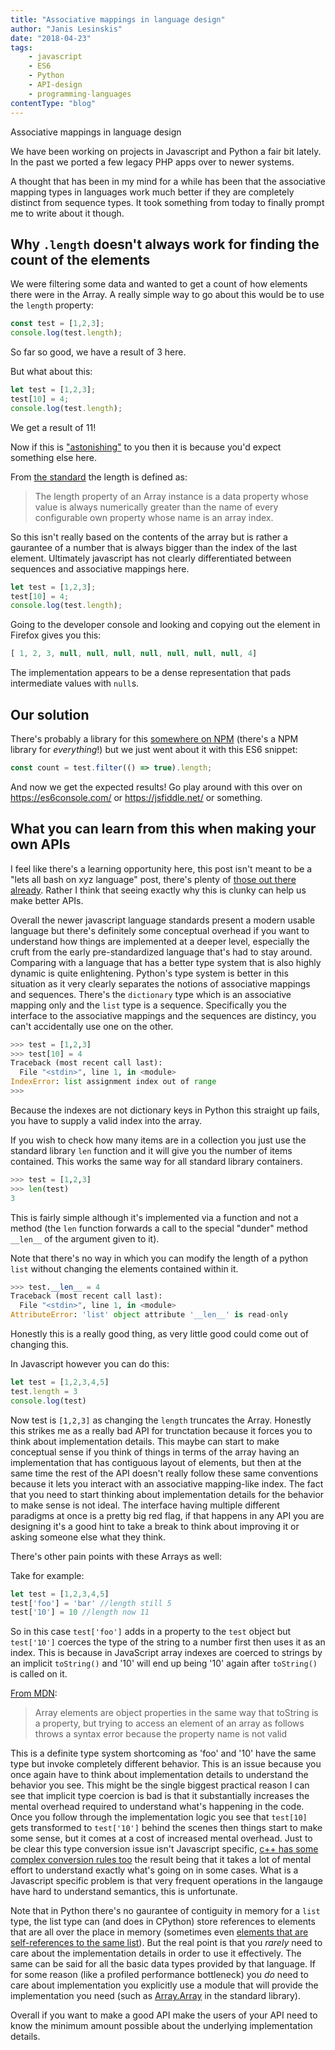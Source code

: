 ```yaml
---
title: "Associative mappings in language design"
author: "Janis Lesinskis"
date: "2018-04-23"
tags:
    - javascript
    - ES6
    - Python
    - API-design
    - programming-languages
contentType: "blog"
---
```

Associative mappings in language design

We have been working on projects in Javascript and Python a fair bit lately. In the past we ported a few legacy PHP apps over to newer systems.

A thought that has been in my mind for a while has been that the associative mapping types in languages work much better if they are completely distinct from sequence types. It took something from today to finally prompt me to write about it though.

## Why `.length` doesn't always work for finding the count of the elements
We were filtering some data and wanted to get a count of how elements there were in the Array.
A really simple way to go about this would be to use the `length` property:

```javascript
const test = [1,2,3];
console.log(test.length);
```
So far so good, we have a result of 3 here.

But what about this:
```javascript
let test = [1,2,3];
test[10] = 4;
console.log(test.length);
```
We get a result of 11!

Now if this is ["astonishing"](https://en.wikipedia.org/wiki/Principle_of_least_astonishment) to you then it is because you'd expect something else here.

From [the standard](https://www.ecma-international.org/ecma-262/6.0/#sec-properties-of-array-instances-length) the length is defined as:
> The length property of an Array instance is a data property whose value is always numerically greater than the name of every configurable own property whose name is an array index.

So this isn't really based on the contents of the array but is rather a gaurantee of a number that is always bigger than the index of the last element.
Ultimately javascript has not clearly differentiated between sequences and associative mappings here.

```javascript
let test = [1,2,3];
test[10] = 4;
console.log(test.length);
```
Going to the developer console and looking and copying out the element in Firefox gives you this:
```javascript
[ 1, 2, 3, null, null, null, null, null, null, null, 4]
```
The implementation appears to be a dense representation that pads intermediate values with `null`s.

## Our solution
There's probably a library for this [somewhere on NPM](https://www.npmjs.com/package/array-length) (there's a NPM library for *everything*!) but we just went about it with this ES6 snippet:

```javascript
const count = test.filter(() => true).length;
```
And now we get the expected results! Go play around with this over on https://es6console.com/ or https://jsfiddle.net/ or something.

## What you can learn from this when making your own APIs
I feel like there's a learning opportunity here, this post isn't meant to be a "lets all bash on xyz language" post, there's plenty of [those out there already](https://www.destroyallsoftware.com/talks/wat).
Rather I think that seeing exactly why this is clunky can help us make better APIs.

Overall the newer javascript language standards present a modern usable language but there's definitely some conceptual overhead if you want to understand how things are implemented at a deeper level, especially the cruft from the early pre-standardized language that's had to stay around.
Comparing with a language that has a better type system that is also highly dynamic is quite enlightening. Python's type system is better in this situation as it very clearly separates the notions of associative mappings and sequences.
There's the `dictionary` type which is an associative mapping only and the `list` type is a sequence.
Specifically you the interface to the associative mappings and the sequences are distincy, you can't accidentally use one on the other.

```python
>>> test = [1,2,3]
>>> test[10] = 4
Traceback (most recent call last):
  File "<stdin>", line 1, in <module>
IndexError: list assignment index out of range
>>> 
```
Because the indexes are not dictionary keys in Python this straight up fails, you have to supply a valid index into the array.

If you wish to check how many items are in a collection you just use the standard library `len` function and it will give you the number of items contained.
This works the same way for all standard library containers.

```python
>>> test = [1,2,3]
>>> len(test)
3
```
This is fairly simple although it's implemented via a function and not a method (the `len` function forwards a call to the special "dunder" method `__len__` of the argument given to it).

Note that there's no way in which you can modify the length of a python `list` without changing the elements contained within it.

```python
>>> test.__len__ = 4
Traceback (most recent call last):
  File "<stdin>", line 1, in <module>
AttributeError: 'list' object attribute '__len__' is read-only
```
Honestly this is a really good thing, as very little good could come out of changing this.

In Javascript however you can do this:
```javascript
let test = [1,2,3,4,5]
test.length = 3
console.log(test)
```
Now test is `[1,2,3]` as changing the `length` truncates the Array. Honestly this strikes me as a really bad API for trunctation because it forces you to think about implementation details. This maybe can start to make conceptual sense if you think of things in terms of the array having an implementation that has contiguous layout of elements, but then at the same time the rest of the API doesn't really follow these same conventions because it lets you interact with an associative mapping-like index. The fact that you need to start thinking about implementation details for the behavior to make sense is not ideal. The interface having multiple different paradigms at once is a pretty big red flag, if that happens in any API you are designing it's a good hint to take a break to think about improving it or asking someone else what they think.

There's other pain points with these Arrays as well:

Take for example:
```javascript
let test = [1,2,3,4,5]
test['foo'] = 'bar' //length still 5
test['10'] = 10 //length now 11
```
So in this case `test['foo']` adds in a property to the `test` object but `test['10']` coerces the type of the string to a number first then uses it as an index.
This is because in JavaScript array indexes are coerced to strings by an implicit `toString()` and '10' will end up being '10' again after `toString()` is called on it.

[From MDN](https://developer.mozilla.org/en-US/docs/Web/JavaScript/Reference/Global_Objects/Array):
> Array elements are object properties in the same way that toString is a property, but trying to access an element of an array as follows throws a syntax error because the property name is not valid

This is a definite type system shortcoming as 'foo' and '10' have the same type but invoke completely different behavior. This is an issue because you once again have to think about implementation details to understand the behavior you see. This might be the single biggest practical reason I can see that implicit type coercion is bad is that it substantially increases the mental overhead required to understand what's happening in the code. Once you follow through the implementation logic you see that `test[10]` gets transformed to `test['10']` behind the scenes then things start to make some sense, but it comes at a cost of increased mental overhead. Just to be clear this type conversion issue isn't Javascript specific, [c++ has some complex conversion rules too](http://en.cppreference.com/w/cpp/language/implicit_conversion) the result being that it takes a lot of mental effort to understand exactly what's going on in some cases. What is a Javascript specific problem is that very frequent operations in the langauge have hard to understand semantics, this is unfortunate.

Note that in Python there's no gaurantee of contiguity in memory for a `list` type, the list type can (and does in CPython) store references to elements that are all over the place in memory (sometimes even [elements that are self-references to the same list](/tutorial/2018-04-22/Python-self-references/)). But the real point is that you *rarely* need to care about the implementation details in order to use it effectively. The same can be said for all the basic data types provided by that language. If for some reason (like a profiled performance bottleneck) you *do* need to care about implementation you explicitly use a module that will provide the implementation you need (such as [Array.Array](https://docs.python.org/3/library/array.html) in the standard library).

Overall if you want to make a good API make the users of your API need to know the minimum amount possible about the underlying implementation details.

